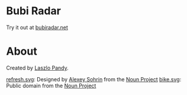 Bubi Radar
==========

Try it out at [bubiradar.net](http://bubiradar.net)

About
=====
Created by [Laszlo Pandy](https://github.com/laszlopandy).

[refresh.svg](http://thenounproject.com/term/refresh/24732/): Designed by [Alexey Sohrin](http://www.thenounproject.com/asdesign.com.ua) from the [Noun Project](http://www.thenounproject.com)
[bike.svg](http://thenounproject.com/term/bicycle/536/): Public domain from the [Noun Project](http://www.thenounproject.com)
